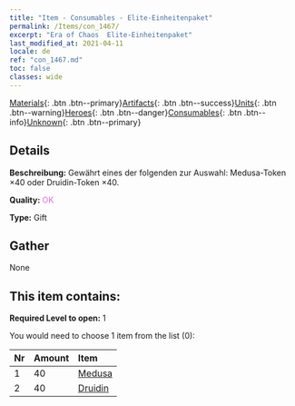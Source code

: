 ```yaml
---
title: "Item - Consumables - Elite-Einheitenpaket"
permalink: /Items/con_1467/
excerpt: "Era of Chaos  Elite-Einheitenpaket"
last_modified_at: 2021-04-11
locale: de
ref: "con_1467.md"
toc: false
classes: wide
---
```

 [Materials](/de/Items/){: .btn .btn--primary}[Artifacts](/de/Items/Artifacts/){: .btn .btn--success}[Units](/de/Items/Units/){: .btn .btn--warning}[Heroes](/de/Items/Heroes/){: .btn .btn--danger}[Consumables](/de/Items/Consumables/){: .btn .btn--info}[Unknown](/de/Items/Unknown/){: .btn .btn--primary}

## Details
 **Beschreibung:** Gewährt eines der folgenden zur Auswahl: Medusa-Token ×40 oder Druidin-Token ×40.

 **Quality:** <span style="color: #DA70D6">OK</span>

 **Type:** Gift

## Gather

  None

## This item contains:

 **Required Level to open:** 1

 You would need to choose 1 item from the list (0):

  | Nr | Amount |     Item    |
  |:---|:-------|:------------|
  | 1 | 40 | [Medusa](/de/Items/unt_247/) | 
  | 2 | 40 | [Druidin](/de/Items/unt_206/) | 
